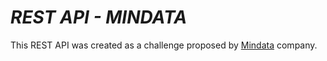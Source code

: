 # _REST API - MINDATA_
This REST API was created as a challenge proposed by  [Mindata](https://www.mindata.es/) company.